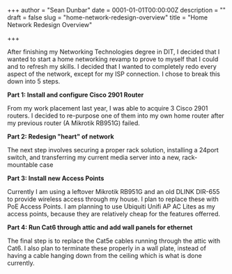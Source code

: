 +++
author = "Sean Dunbar"
date = 0001-01-01T00:00:00Z
description = ""
draft = false
slug = "home-network-redesign-overview"
title = "Home Network Redesign Overview"

+++


After finishing my Networking Technologies degree in DIT, I decided that I wanted to start a home networking revamp to prove to myself that I could and to refresh my skills. I decided that I wanted to completely redo every aspect of the network, except for my ISP connection. I chose to break this down into 5 steps.

**Part 1: Install and configure Cisco 2901 Router**

From my work placement last year, I was able to acquire 3 Cisco 2901 routers. I decided to re-purpose one of them into my own home router after my previous router (A Mikrotik RB951G) failed.

**Part 2: Redesign "heart" of network**

The next step involves securing a proper rack solution, installing a 24port switch, and transferring my current media server into a new, rack-mountable case

**Part 3: Install new Access Points**

Currently I am using a leftover Mikrotik RB951G and an old DLINK DIR-655 to provide wireless access through my house. I plan to replace these with PoE Access Points. I am planning to use Ubiquiti Unifi AP AC Lites as my access points, because they are relatively cheap for the features offerred.

**Part 4: Run Cat6 through attic and add wall panels for ethernet**

The final step is to replace the Cat5e cables running through the attic with Cat6\. I also plan to terminate these properly in a wall plate, instead of having a cable hanging down from the ceiling which is what is done currently.
